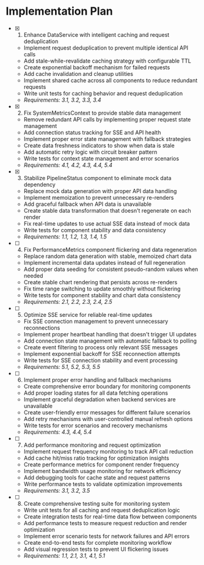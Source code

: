 # Implementation Plan

- [x] 1. Enhance DataService with intelligent caching and request deduplication
  - Implement request deduplication to prevent multiple identical API calls
  - Add stale-while-revalidate caching strategy with configurable TTL
  - Create exponential backoff mechanism for failed requests
  - Add cache invalidation and cleanup utilities
  - Implement shared cache across all components to reduce redundant requests
  - Write unit tests for caching behavior and request deduplication
  - _Requirements: 3.1, 3.2, 3.3, 3.4_

- [x] 2. Fix SystemMetricsContext to provide stable data management
  - Remove redundant API calls by implementing proper request state management
  - Add connection status tracking for SSE and API health
  - Implement proper error state management with fallback strategies
  - Create data freshness indicators to show when data is stale
  - Add automatic retry logic with circuit breaker pattern
  - Write tests for context state management and error scenarios
  - _Requirements: 4.1, 4.2, 4.3, 4.4, 5.4_

- [x] 3. Stabilize PipelineStatus component to eliminate mock data dependency
  - Replace mock data generation with proper API data handling
  - Implement memoization to prevent unnecessary re-renders
  - Add graceful fallback when API data is unavailable
  - Create stable data transformation that doesn't regenerate on each render
  - Fix real-time updates to use actual SSE data instead of mock data
  - Write tests for component stability and data consistency
  - _Requirements: 1.1, 1.2, 1.3, 1.4, 1.5_

- [ ] 4. Fix PerformanceMetrics component flickering and data regeneration
  - Replace random data generation with stable, memoized chart data
  - Implement incremental data updates instead of full regeneration
  - Add proper data seeding for consistent pseudo-random values when needed
  - Create stable chart rendering that persists across re-renders
  - Fix time range switching to update smoothly without flickering
  - Write tests for component stability and chart data consistency
  - _Requirements: 2.1, 2.2, 2.3, 2.4, 2.5_

- [ ] 5. Optimize SSE service for reliable real-time updates
  - Fix SSE connection management to prevent unnecessary reconnections
  - Implement proper heartbeat handling that doesn't trigger UI updates
  - Add connection state management with automatic fallback to polling
  - Create event filtering to process only relevant SSE messages
  - Implement exponential backoff for SSE reconnection attempts
  - Write tests for SSE connection stability and event processing
  - _Requirements: 5.1, 5.2, 5.3, 5.5_

- [ ] 6. Implement proper error handling and fallback mechanisms
  - Create comprehensive error boundary for monitoring components
  - Add proper loading states for all data fetching operations
  - Implement graceful degradation when backend services are unavailable
  - Create user-friendly error messages for different failure scenarios
  - Add retry mechanisms with user-controlled manual refresh options
  - Write tests for error scenarios and recovery mechanisms
  - _Requirements: 4.3, 4.4, 5.4_

- [ ] 7. Add performance monitoring and request optimization
  - Implement request frequency monitoring to track API call reduction
  - Add cache hit/miss ratio tracking for optimization insights
  - Create performance metrics for component render frequency
  - Implement bandwidth usage monitoring for network efficiency
  - Add debugging tools for cache state and request patterns
  - Write performance tests to validate optimization improvements
  - _Requirements: 3.1, 3.2, 3.5_

- [ ] 8. Create comprehensive testing suite for monitoring system
  - Write unit tests for all caching and request deduplication logic
  - Create integration tests for real-time data flow between components
  - Add performance tests to measure request reduction and render optimization
  - Implement error scenario tests for network failures and API errors
  - Create end-to-end tests for complete monitoring workflow
  - Add visual regression tests to prevent UI flickering issues
  - _Requirements: 1.1, 2.1, 3.1, 4.1, 5.1_